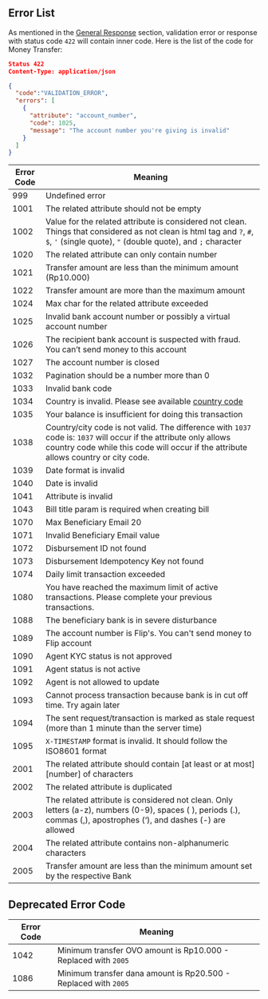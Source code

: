 <div></div>

<h2 id="money-transfer-error-list">Error List</h2>

As mentioned in the [General Response](#general-explanation) section, validation error or response with status code `422` will contain inner code. Here is the list of the code for Money Transfer:

```json
Status 422
Content-Type: application/json

{
  "code":"VALIDATION_ERROR",
  "errors": [
    {
      "attribute": "account_number",
      "code": 1025,
      "message": "The account number you're giving is invalid"
    }
  ]
}
```

| Error Code | Meaning                                                                                                                                                                                                  |
| ---------- | -------------------------------------------------------------------------------------------------------------------------------------------------------------------------------------------------------- |
| 999        | Undefined error                                                                                                                                                                                          |
| 1001       | The related attribute should not be empty                                                                                                                                                                |
| 1002       | Value for the related attribute is considered not clean. Things that considered as not clean is html tag and `?`, `#`, `$`, `'` (single quote), `"` (double quote), and `;` character                    |
| 1020       | The related attribute can only contain number                                                                                                                                                            |
| 1021       | Transfer amount are less than the minimum amount (Rp10.000)                                                                                                                                              |
| 1022       | Transfer amount are more than the maximum amount                                                                                                                                                         |
| 1024       | Max char for the related attribute exceeded                                                                                                                                                              |
| 1025       | Invalid bank account number or possibly a virtual account number                                                                                                                                         |
| 1026       | The recipient bank account is suspected with fraud. You can’t send money to this account                                                                                                                 |
| 1027       | The account number is closed                                                                                                                                                                             |
| 1032       | Pagination should be a number more than 0                                                                                                                                                                |
| 1033       | Invalid bank code                                                                                                                                                                                        |
| 1034       | Country is invalid. Please see available [country code](#country-list)                                                                                                                                   |
| 1035       | Your balance is insufficient for doing this transaction                                                                                                                                                  |
| 1038       | Country/city code is not valid. The difference with `1037` code is: `1037` will occur if the attribute only allows country code while this code will occur if the attribute allows country or city code. |
| 1039       | Date format is invalid                                                                                                                                                                                   |
| 1040       | Date is invalid                                                                                                                                                                                          |
| 1041       | Attribute is invalid                                                                                                                                                                                     |
| 1043       | Bill title param is required when creating bill                                                                                                                                                          |
| 1070       | Max Beneficiary Email 20                                                                                                                                                                                 |
| 1071       | Invalid Beneficiary Email value                                                                                                                                                                          |
| 1072       | Disbursement ID not found                                                                                                                                                                                |
| 1073       | Disbursement Idempotency Key not found                                                                                                                                                                   |
| 1074       | Daily limit transaction exceeded                                                                                                                                                                         |
| 1080       | You have reached the maximum limit of active transactions. Please complete your previous transactions.                                                                                                   |
| 1088       | The beneficiary bank is in severe disturbance                                                                                                                                                            |
| 1089       | The account number is Flip's. You can't send money to Flip account                                                                                                                                       |
| 1090       | Agent KYC status is not approved                                                                                                                                                                         |
| 1091       | Agent status is not active                                                                                                                                                                               |
| 1092       | Agent is not allowed to update                                                                                                                                                                           |
| 1093       | Cannot process transaction because bank is in cut off time. Try again later                                                                                                                              |
| 1094       | The sent request/transaction is marked as stale request (more than 1 minute than the server time)                                                                                                        |
| 1095       | `X-TIMESTAMP` format is invalid. It should follow the ISO8601 format                                                                                                                                     |
| 2001       | The related attribute should contain [at least or at most][number] of characters                                                                                                                         |
| 2002       | The related attribute is duplicated                                                                                                                                                                      |
| 2003       | The related attribute is considered not clean. Only letters (a-z), numbers (0-9), spaces ( ), periods (.), commas (,), apostrophes (‘), and dashes (-) are allowed                                       |
| 2004       | The related attribute contains non-alphanumeric characters                                                                                                                                               |
| 2005       | Transfer amount are less than the minimum amount set by the respective Bank                                                                                                                              |

<h2 id="money-transfer-deprecated-error-code">Deprecated Error Code</h2>

| Error Code | Meaning                                                                    |
| ---------- | -------------------------------------------------------------------------- |
| 1042       | Minimum transfer OVO amount is Rp10.000 - Replaced with <code>2005</code>  |
| 1086       | Minimum transfer dana amount is Rp20.500 - Replaced with <code>2005</code> |

